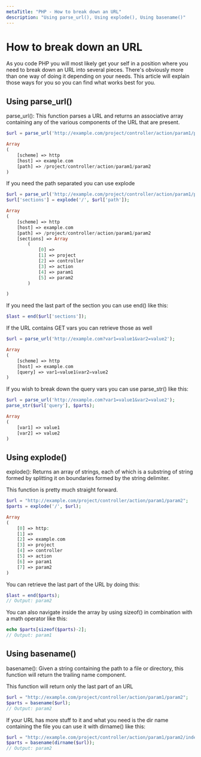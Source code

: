 ```yaml
---
metaTitle: "PHP - How to break down an URL"
description: "Using parse_url(), Using explode(), Using basename()"
---
```


# How to break down an URL


As you code PHP you will most likely get your self in a position where you need to break down an URL into several pieces. There's obviously more than one way of doing it depending on your needs. This article will explain those ways for you so you can find what works best for you.



## Using parse_url()


> 
parse_url(): This function parses a URL and returns an associative array containing any of the various components of the URL that are present.


```php
$url = parse_url('http://example.com/project/controller/action/param1/param2');

Array
(
    [scheme] => http
    [host] => example.com
    [path] => /project/controller/action/param1/param2
)

```

If you need the path separated you can use explode

```php
$url = parse_url('http://example.com/project/controller/action/param1/param2');
$url['sections'] = explode('/', $url['path']);

Array
(
    [scheme] => http
    [host] => example.com
    [path] => /project/controller/action/param1/param2
    [sections] => Array
        (
            [0] => 
            [1] => project
            [2] => controller
            [3] => action
            [4] => param1
            [5] => param2
        )

)

```

If you need the last part of the section you can use end() like this:

```php
$last = end($url['sections']);

```

If the URL contains GET vars you can retrieve those as well

```php
$url = parse_url('http://example.com?var1=value1&var2=value2');

Array
(
    [scheme] => http
    [host] => example.com
    [query] => var1=value1&var2=value2
)

```

If you wish to break down the query vars you can use parse_str() like this:

```php
$url = parse_url('http://example.com?var1=value1&var2=value2');
parse_str($url['query'], $parts);

Array
(
    [var1] => value1
    [var2] => value2
)

```



## Using explode()


> 
<p>explode(): Returns an array of strings, each of which is a substring of
string formed by splitting it on boundaries formed by the string
delimiter.</p>


This function is pretty much straight forward.

```php
$url = "http://example.com/project/controller/action/param1/param2";
$parts = explode('/', $url);

Array
(
    [0] => http:
    [1] => 
    [2] => example.com
    [3] => project
    [4] => controller
    [5] => action
    [6] => param1
    [7] => param2
)

```

You can retrieve the last part of the URL by doing this:

```php
$last = end($parts);
// Output: param2

```

You can also navigate inside the array by using sizeof() in combination with a math operator like this:

```php
echo $parts[sizeof($parts)-2];
// Output: param1

```



## Using basename()


> 
<p>basename(): Given a string containing the path to a file or directory,
this function will return the trailing name component.</p>


This function will return only the last part of an URL

```php
$url = "http://example.com/project/controller/action/param1/param2";
$parts = basename($url);
// Output: param2

```

If your URL has more stuff to it and what you need is the dir name containing the file you can use it with dirname() like this:

```php
$url = "http://example.com/project/controller/action/param1/param2/index.php";
$parts = basename(dirname($url));
// Output: param2

```


